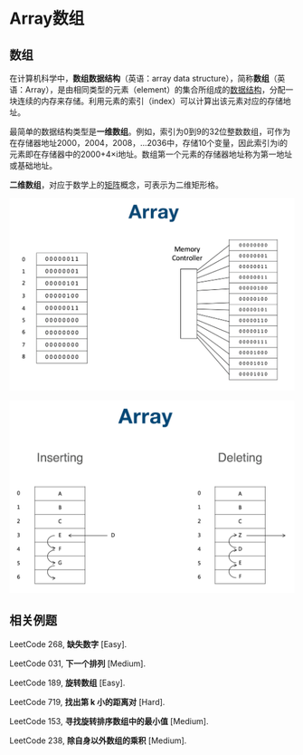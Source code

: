 # Array数组

## 数组

在计算机科学中，**数组数据结构**（英语：array data structure），简称**数组**（英语：Array），是由相同类型的元素（element）的集合所组成的[数据结构](https://zh.wikipedia.org/wiki/%E6%95%B0%E6%8D%AE%E7%BB%93%E6%9E%84)，分配一块连续的内存来存储。利用元素的索引（index）可以计算出该元素对应的存储地址。

最简单的数据结构类型是**一维数组**。例如，索引为0到9的32位整数数组，可作为在存储器地址2000，2004，2008，...2036中，存储10个变量，因此索引为i的元素即在存储器中的2000+4×i地址。数组第一个元素的存储器地址称为第一地址或基础地址。

**二维数组**，对应于数学上的[矩阵](https://zh.wikipedia.org/wiki/%E7%9F%A9%E9%99%A3)概念，可表示为二维矩形格。

![](../../.gitbook/assets/pi-zhu-20200423-004403.png)

![](../../.gitbook/assets/pi-zhu-20200423-004403%20%282%29.png)

## 相关例题

LeetCode 268, **缺失数字** \[Easy\].

LeetCode 031, **下一个排列**   \[Medium\].

LeetCode 189, **旋转数组**   \[Easy\].

LeetCode 719, **找出第 k 小的距离对**   \[Hard\].

LeetCode 153, **寻找旋转排序数组中的最小值**   \[Medium\].

LeetCode 238, **除自身以外数组的乘积**   \[Medium\].

